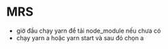 # MRS
- giờ đầu chạy yarn để tải node_module nếu chưa có
- chạy yarn a hoặc yarn start và sau đó chọn a
